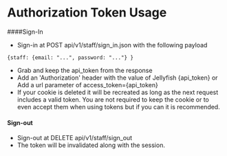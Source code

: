 Authorization Token Usage
============

####Sign-In

* Sign-in at POST api/v1/staff/sign_in.json with the following payload
````
{staff: {email: "...", password: "..."} }
````
* Grab and keep the api_token from the response
* Add an 'Authorization' header with the value of Jellyfish {api_token} or Add a url parameter of access_token={api_token}
* If your cookie is deleted it will be recreated as long as the next request includes a valid token. You are not required to keep the cookie or to even accept them when using tokens but if you can it is recommended.

#### Sign-out

* Sign-out at DELETE api/v1/staff/sign_out
* The token will be invalidated along with the session.
